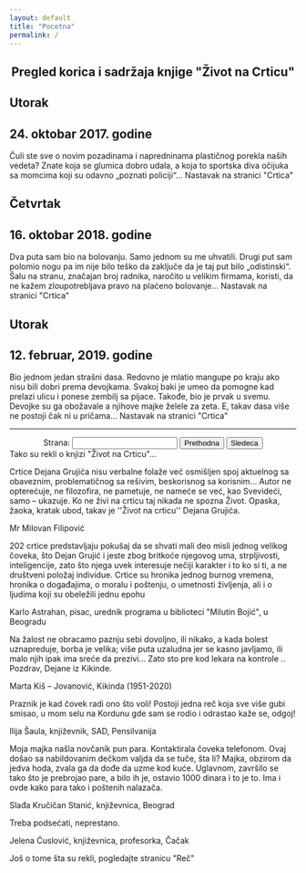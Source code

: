 ```yaml
---
layout: default
title: "Pocetna"
permalink: /
---
```


<div class="section">
    <div class="w-container">
        <div class="w-row" style="text-align: center;">
            <h2>Pregled korica i sadržaja knjige "Život na Crticu"</h2>
        </div>
        <div class="w-row">
            <div id="flipbook">
                    <div class="page" style="background-image:url({{"assets/img/korica_prva.png" | relative_path}})"></div>
                    <div class="page">
                        <h2>Utorak</h2>
                        <h2>24. oktobar 2017. godine</h2>
                        <p>Čuli ste  sve o novim pozadinama i napredninama plastičnog porekla naših vedeta? Znate koja se glumica dobro udala, a koja to sportska diva očijuka sa momcima koji su odavno „poznati policiji“... Nastavak na stranici "Crtica" </p>
                    </div>
                    <div class="page">
                        <h2>Četvrtak</h2>
                        <h2>16. oktobar 2018. godine</h2>
                        <p>Dva puta sam bio na bolovanju. Samo jednom su me uhvatili. Drugi put sam polomio nogu pa im nije bilo teško da zaključe da je taj put bilo „odistinski“. Šalu na stranu, značajan broj radnika, naročito u velikim firmama, koristi, da ne kažem zloupotrebljava pravo na plaćeno bolovanje... Nastavak na stranici "Crtica"</p>
                    </div>
                    <div class="page">
                        <h2>Utorak</h2>
                        <h2>12. februar, 2019. godine</h2>
                        <p>Bio jednom jedan strašni dasa. Redovno je mlatio mangupe po kraju ako nisu bili dobri prema devojkama. Svakoj baki je umeo da pomogne kad prelazi ulicu i ponese zembilj sa pijace. Takođe, bio je prvak u svemu. Devojke su ga obožavale a njihove majke želele za zeta. E, takav dasa više ne postoji čak ni u pričama... Nastavak na stranici "Crtica"</p>
                    </div>
                    <div class="page"></div>
                    <div class="page" style="background-image:url({{"assets/img/korica_poslednja.png" | relative_path}})"></div>
            </div>
        </div>
        <div class="w-row" style="text-align: center;">
            <hr/>
            Strana: <input type="number" id="pageFld" min=1/>
            <button id="prevBtn">Prethodna</button>
            <button id="nextBtn">Sledeca</button>
        </div>
    </div>
</div>

<div class="section lightgrey">
    <div class="w-container">
        <div class="small-title-wrapper">
            <div class="small-title">Tako su rekli o knjizi "Život na Crticu"...</div>
            <div class="horizontal-bar lightgrey"></div>
        </div>
        <div data-animation="slide" data-duration="500" data-infinite="1" class="testimonials-slider w-slider">
            <div class="w-slider-mask">
                <div class="testimonial-slide w-slide">
                    <p class="testimonial">Crtice Dejana Grujića nisu verbalne folaže već osmišljen spoj aktuelnog sa obaveznim, problematičnog sa rešivim, beskorisnog sa korisnim... Autor ne opterećuje, ne filozofira, ne pametuje, ne nameće se već, kao Svevideći, samo – ukazuje. Ko ne živi na crticu taj nikada ne spozna Život. Opaska, žaoka, kratak ubod, takav je ''Život na crticu'' Dejana Grujića.</p>
                    <div class="author">Mr Milovan Filipović</div>
                </div>
                <div class="testimonial-slide w-slide">
                    <p class="testimonial">202 crtice predstavljaju pokušaj da se shvati mali deo misli jednog velikog čoveka, što Dejan Grujić i jeste zbog britkoće njegovog uma, strpljivosti, inteligencije, zato što njega uvek interesuje nečiji karakter i to ko si ti, a ne društveni položaj individue. Crtice su hronika jednog burnog vremena, hronika o događajima, o moralu i poštenju, o umetnosti življenja, ali i o ljudima koji su obeležili jednu epohu</p>
                    <div class="author">Karlo Astrahan, pisac, urednik programa u biblioteci "Milutin Bojić", u Beogradu</div>
                </div>
                <div class="testimonial-slide w-slide">
                    <p class="testimonial">Na žalost ne obracamo paznju sebi dovoljno, ili nikako, a kada bolest
                    uznapreduje, borba je velika; više puta uzaludna jer se kasno javljamo, ili malo njih ipak ima sreće da prezivi... Zato sto pre kod lekara na kontrole .. Pozdrav, Dejane iz Kikinde.</p>
                    <div class="author">Marta Kiš – Jovanović, Kikinda (1951-2020)</div>
                </div>
                <div class="testimonial-slide w-slide">
                    <p class="testimonial">Praznik je kad čovek radi ono što voli! Postoji jedna reč koja sve više gubi smisao, u mom selu na Kordunu gde sam se rodio i odrastao kaže se, odgoj!</p>
                    <div class="author">Ilija Šaula, književnik, SAD, Pensilvanija</div>
                </div>
                <div class="testimonial-slide w-slide">
                    <p class="testimonial">Moja majka našla novčanik pun para. Kontaktirala čoveka telefonom. Ovaj došao sa nabildovanim dečkom valjda da se tuče, šta li? Majka, obzirom da jedva hoda, zvala ga da dođe da uzme kod kuće. Uglavnom, završilo se tako što je prebrojao pare, a bilo ih je, ostavio 1000 dinara i to je to. Ima i ovde kako para tako i poštenih nalazača.</p>
                    <div class="author">Slađa Kručičan Stanić, književnica, Beograd</div>
                </div>
                <div class="testimonial-slide w-slide">
                    <p class="testimonial">Treba podsećati, neprestano.</p>
                    <div class="author">Jelena Ćuslović, književnica, profesorka, Čačak</div>
                </div>
                <div class="testimonial-slide w-slide">
                    <p class="testimonial">Još o tome šta su rekli, pogledajte stranicu "Reč"</p>
                </div>
            </div>
            <div class="left-arrow w-slider-arrow-left">
                <div class="w-icon-slider-left"></div>
            </div>
            <div class="right-arrow w-slider-arrow-right">
                <div class="w-icon-slider-right"></div>
            </div>
        </div>
    </div>
</div>

<script src="{{ "assets/js/jquery-3.4.1.min.220afd743d.js" | relative_url }}" type="text/javascript"
  integrity="sha256-CSXorXvZcTkaix6Yvo6HppcZGetbYMGWSFlBw8HfCJo=" crossorigin="anonymous"></script>
<script type="text/javascript" src="{{ "assets/js/turn.min.js" | relative_url }}"></script>

<script>
  $("#flipbook").turn({
    width: 580,
    height: 400,
    autoCenter: true
    });
    
    $("#pageFld").val($("#flipbook").turn("page"));
    
    $("#flipbook").bind("turned", function(event, page, view) {
    $("#pageFld").val(page);
    });
    
    $("#pageFld").change(function() {
    $("#flipbook").turn("page", $(this).val());
    });
    
    $("#prevBtn").click(function() {
    $("#flipbook").turn("previous");
    });
    
    $("#nextBtn").click(function() {
    $("#flipbook").turn("next");
    });
  </script>